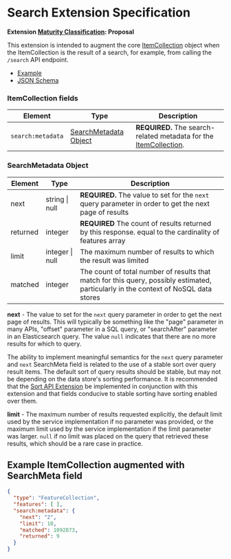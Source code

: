 # Search Extension Specification

**Extension [Maturity Classification](../../../extensions/README.md#extension-maturity): Proposal**

This extension is intended to augment the core [ItemCollection](../../../item-spec/itemcollection-spec.md) object when the ItemCollection is the result of a 
search, for example, from calling the `/search` API endpoint.

- [Example](examples/example.json)
- [JSON Schema](json-schema/schema.json)

### ItemCollection fields

| Element           | Type                  | Description                                                  |
| ----------------- | --------------------- | ------------------------------------------------------------ |
| `search:metadata` | [SearchMetadata Object](#searchmetadata-object) | **REQUIRED.** The search-related metadata for the [ItemCollection](../../../item-spec/itemcollection-spec.md). |

### SearchMetadata Object

| Element      | Type            | Description                                                  |
| ------------ | --------------- | ------------------------------------------------------------ |
| next         | string \| null  | **REQUIRED.** The value to set for the `next` query parameter in order to get the next page of results |
| returned     | integer         | **REQUIRED** The count of results returned by this response. equal to the cardinality of features array |
| limit        | integer \| null | The maximum number of results to which the result was limited |
| matched        | integer         | The count of total number of results that match for this query, possibly estimated, particularly in the context of NoSQL data stores |

**next** - The value to set for the `next` query parameter in order to get the next page of results.  This will typically be something like the "page" parameter in many APIs, "offset" parameter in a SQL query, or "searchAfter" parameter in an Elasticsearch query.  The value `null` indicates that there are no more results for which to query. 

The ability to implement meaningful semantics for the `next` query parameter and `next` SearchMeta field is related to the use of a stable sort over query result items.  The default sort of query results should be stable, but may not be depending on the data store's sorting performance.  It is recommended that the [Sort API Extension](../sort/README.md) be implemented in conjunction with this extension and that fields conducive to stable sorting have sorting enabled over them.  

**limit** - The maximum number of results requested explicitly, the default limit used by the service implementation if no parameter was provided, or the maximum limit used by the service implementation if the limit parameter was larger. `null` if no limit was placed on the query that retrieved these results, which should be a rare case in practice.

## Example ItemCollection augmented with SearchMeta field
  
```json
{
  "type": "FeatureCollection",
  "features": [ ],
  "search:metadata": {
    "next": "2", 
    "limit": 10, 
    "matched": 1092873, 
    "returned": 9
  }
}
```
